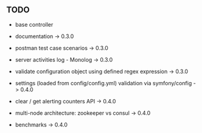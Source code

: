 ## TODO

* base controller


* documentation -> 0.3.0
* postman test case scenarios -> 0.3.0
* server activities log - Monolog -> 0.3.0
* validate configuration object using defined regex expression -> 0.3.0


* settings (loaded from config/config.yml) validation via symfony/config -> 0.4.0
* clear / get alerting counters API -> 0.4.0
* multi-node architecture: zookeeper vs consul -> 0.4.0
* benchmarks -> 0.4.0